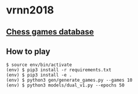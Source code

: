 # vrnn2018

## [Chess games database](https://www.ficsgames.org/download.html)

## How to play

```shell
$ source env/bin/activate
(env) $ pip3 install -r requirements.txt
(env) $ pip3 install -e .
(env) $ python3 gen/generate_games.py --games 10
(env) $ python3 models/dual_v1.py --epochs 50
```
